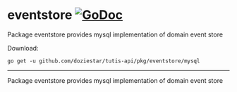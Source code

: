 # eventstore [![GoDoc](https://godoc.org/github.com/doziestar/tutis-api/pkg/eventstore/mysql?status.svg)](https://godoc.org/github.com/doziestar/tutis-api/pkg/eventstore/mysql)

Package eventstore provides mysql implementation of domain event store

Download:

```shell
go get -u github.com/doziestar/tutis-api/pkg/eventstore/mysql
```

---

Package eventstore provides mysql implementation of domain event store

